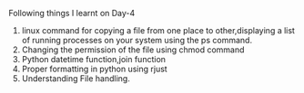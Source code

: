 Following things I learnt on Day-4
1. linux command for copying a file from one place to other,displaying a list of running processes on your system using the ps command.
2. Changing the permission of the file using chmod command
3. Python datetime function,join function
4. Proper formatting in python using rjust
5. Understanding File handling.
